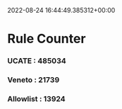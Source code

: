 2022-08-24 16:44:49.385312+00:00
# Rule Counter 
 ### UCATE : 485034

 ### Veneto : 21739

 ### Allowlist : 13924
